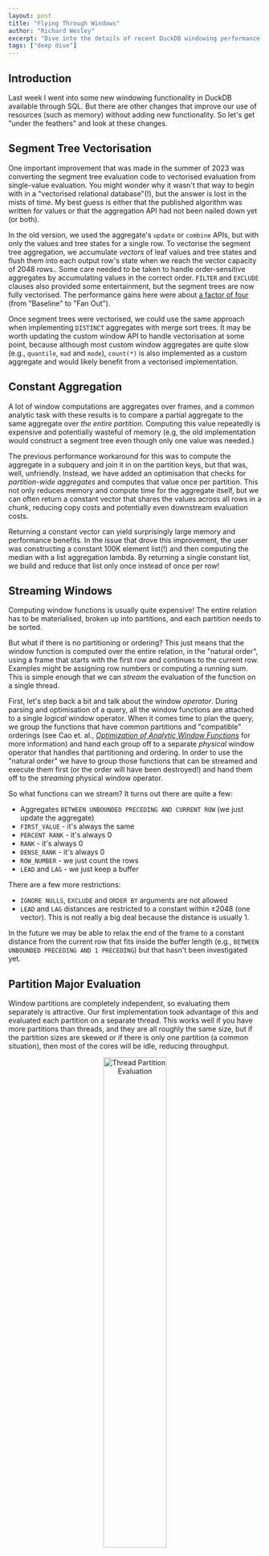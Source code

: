 ```yaml
---
layout: post
title: "Flying Through Windows"
author: "Richard Wesley"
excerpt: "Dive into the details of recent DuckDB windowing performance improvements."
tags: ["deep dive"]
---
```


## Introduction

Last week I went into some new windowing functionality in DuckDB available through SQL.
But there are other changes that improve our use of resources (such as memory) without adding new functionality.
So let's get "under the feathers" and look at these changes.

## Segment Tree Vectorisation

One important improvement that was made in the summer of 2023 was converting the segment tree evaluation code
to vectorised evaluation from single-value evaluation.
You might wonder why it wasn't that way to begin with in a "vectorised relational database"(!), 
but the answer is lost in the mists of time.
My best guess is either that the published algorithm was written for values 
or that the aggregation API had not been nailed down yet (or both).

In the old version, we used the aggregate's `update` or `combine` APIs, 
but with only the values and tree states for a single row.
To vectorise the segment tree aggregation, we accumulate _vectors_ of leaf values and tree states
and flush them into each output row's state when we reach the vector capacity of 2048 rows..
Some care needed to be taken to handle order-sensitive aggregates by accumulating values in the correct order.
`FILTER` and `EXCLUDE` clauses also provided some entertainment, but the segment trees are now fully vectorised.
The performance gains here were about 
[a factor of four](https://github.com/duckdb/duckdb/issues/7809#issuecomment-1679387022)
(from "Baseline" to "Fan Out").

Once segment trees were vectorised, 
we could use the same approach when implementing `DISTINCT` aggregates with merge sort trees.
It may be worth updating the custom window API to handle vectorisation at some point,
because although most custom window aggregates are quite slow (e.g., `quantile`, `mad` and `mode`),
`count(*)` is also implemented as a custom aggregate and would likely benefit from a vectorised implementation.

## Constant Aggregation

A lot of window computations are aggregates over frames,
and a common analytic task with these results is to compare a partial aggregate
to the same aggregate over _the entire partition_.
Computing this value repeatedly is expensive and potentially wasteful of memory
(e.g, the old implementation would construct a segment tree even though only one value was needed.)

The previous performance workaround for this was 
to compute the aggregate in a subquery and join it in on the partition keys, but that was, well, unfriendly.
Instead, we have added an optimisation that checks for _partition-wide aggregates_
and computes that value once per partition.
This not only reduces memory and compute time for the aggregate itself,
but we can often return a constant vector that shares the values across all rows in a chunk,
reducing copy costs and potentially even downstream evaluation costs.

Returning a constant vector can yield surprisingly large memory and performance benefits.
In the issue that drove this improvement, the user was constructing a constant 100K element list(!)
and then computing the median with a list aggregation lambda.
By returning a single constant list, we build and reduce that list only once
instead of once per row!

## Streaming Windows

Computing window functions is usually quite expensive!
The entire relation has to be materialised,
broken up into partitions, and each partition needs to be sorted.

But what if there is no partitioning or ordering?
This just means that the window function is computed over the entire relation, in the "natural order",
using a frame that starts with the first row and continues to the current row.
Examples might be assigning row numbers or computing a running sum.
This is simple enough that we can _stream_ the evaluation of the function on a single thread.

First, let's step back a bit and talk about the window _operator_.
During parsing and optimisation of a query, all the window functions are attached to a single _logical_ window operator.
When it comes time to plan the query, we group the functions that have common partitions and "compatible" orderings
(see Cao et. al.,
[_Optimization of Analytic Window Functions_](https://www.vldb.org/pvldb/vol5/p1244_yucao_vldb2012.pdf)
for more information)
and hand each group off to a separate _physical_ window operator that handles that partitioning and ordering.
In order to use the "natural order" we have to group those functions that can be streamed and execute them first
(or the order will have been destroyed!) and hand them off to the _streaming_ physical window operator.

So what functions can we stream? It turns out there are quite a few:

* Aggregates `BETWEEN UNBOUNDED PRECEDING AND CURRENT ROW` (we just update the aggregate)
* `FIRST_VALUE` - it's always the same
* `PERCENT RANK` - it's always 0
* `RANK` - it's always 0
* `DENSE_RANK` - it's always 0
* `ROW_NUMBER` - we just count the rows
* `LEAD` and `LAG` - we just keep a buffer

There are a few more restrictions:

* `IGNORE NULLS`, `EXCLUDE` and `ORDER BY` arguments are not allowed
* `LEAD` and `LAG` distances are restricted to a constant within ±2048 (one vector). This is not really a big deal because the distance is usually 1.

In the future we may be able to relax the end of the frame to a constant distance from the current row
that fits inside the buffer length (e.g., `BETWEEN UNBOUNDED PRECEDING AND 1 PRECEDING`)
but that hasn't been investigated yet.

## Partition Major Evaluation

Window partitions are completely independent, so evaluating them separately is attractive.
Our first implementation took advantage of this and evaluated each partition on a separate thread.
This works well if you have more partitions than threads, and they are all roughly the same size,
but if the partition sizes are skewed or if there is only one partition (a common situation),
then most of the cores will be idle, reducing throughput.

<div align="center">
<img src="/images/blog/windowing/parallel-partitions.png" alt="Thread Partition Evaluation" title="Thread Partition Evaluation" style="max-width:50%;width:50%;height:auto"/>
</div>

To improve the CPU utilisation, we changed the execution model for v1.1 to evaluate partitions in parallel.
The partitions are evaluated from largest to smallest and
we then distribute each partition across as many cores as we can, while synchronising access to shared data structures.
This was a lot more challenging than independent single-threaded evaluation of partitions,
and we had some synchronisation issues (hopefully all sorted now!) that were dealt with in the v1.1.x releases.
But we now have much better core utilisation, especially for unpartitioned data.
As a side benefit, we were able to reduce the memory footprint because fewer partitions were in memory at a time.

<div align="center">
<img src="/images/blog/windowing/partition-major.png" alt="Partition Major Evaluation" title="Partition Major Evaluation" style="max-width:50%;width:50%;height:auto"/>
</div>

One remaining issue is the coarseness of the sub-partitions.
At the moment to avoid copying they use the blocks produced by the sorting code,
which are often larger than we would like.
Reducing the size of these chunks is future work, 
but hopefully we will get to it as part of some proposed changes to the sorting code.

## Out Of Memory Operation

Because windowing materialises the entire relation, it was very easy to blow out the memory budget of a query.
For v1.2 we have switched from materialising active partitions in memory to using a pageable collection.
So now not only do we have fewer active partitions (due to partition major evaluation above),
but those partitions themselves can now spool to disk.
This further reduces memory pressure during evaluation of large partitions.

Windowing is so complex, however, that there are still some remaining large data structures.
The [segment trees](https://www.vldb.org/pvldb/vol8/p1058-leis.pdf)
and [merge sort trees](https://dl.acm.org/doi/10.1145/3514221.3526184) 
used for accelerating aggregation are still in memory,
especially the intermediate aggregate states in the middle of the trees.
Solving this completely, will require a general method of serialising aggregate states to disk,
which we do not yet have.
Still, most aggregates can be serialised as binary data without special handling,
so in the short term we can probably cover a lot of cases with the current aggregation infrastructure,
just as we do for `GROUP BY`.

## Shared Expressions

Window expressions are evaluated independently, but they often share expressions.
Some of those expressions can be expensive to evaluate and others need to be materialised
over the entire partition.
As an example of the latter, aggregate functions can reference values anywhere in the partition.
This could result in computing and materialising the same values multiple times:

```sql
-- Compute the moving average and range of x over a large window
SELECT
    x,
    MIN(x) OVER w AS min_x,
    AVG(x) OVER w AS avg_x,
    MAX(x) OVER w AS max_x,
FROM data
WINDOW w AS (
    PARTITION BY p
    ORDER BY s
    ROWS BETWEEN 1_000_000 PRECEDING and 1_000_000 FOLLOWING
)
```

Paging the data for `x` reduces the memory footprint, but the segment trees used to evaluate the three aggregates
will contain duplicate copies of `x` - along with the with operator itself (which has to return `x`).
With v1.2 we have added a mechanism for sharing evaluation of expressions like these between functions.
This not only reduces memory, but in this example we will also reduce disk paging
because all three functions will be accessing the same values.

There are a number of places where we are sharing expressions, including `ORDER BY` arguments,
`RANGE` expressions and "value" functions like `LEAD`, `LAG` and `NTH_VALUE`,
and we are always on the lookout for more (such as frame boundaries - or even segment trees).

## Future Work

While I have mentioned a number of things we would like to get to in the future,
one that doesn't fit nicely into any of the topics so far is query rewriting.
It turns out that some window functions can be evaluated using other techniques
such as [self-joins](https://www.vldb.org/pvldb/vol17/p2162-baca.pdf)
and some of our smarter aggregates (like `arg_max`).
Generating these alternate query plans can have large performance benefits
and we plan to investigate them.

## Conclusion

As you can see, windowing is a big hairy beast!
There is also not a lot of published research on effective algorithms (I've linked to pretty much all of it),
so we are often stuck making it up ourselves or falling back to extremely simple and slow approaches.
But I hope that many of you will find something new and exciting in what we have been up to for the past 2-3 years -
and I will try to be more timely in blogging about future window improvements.
